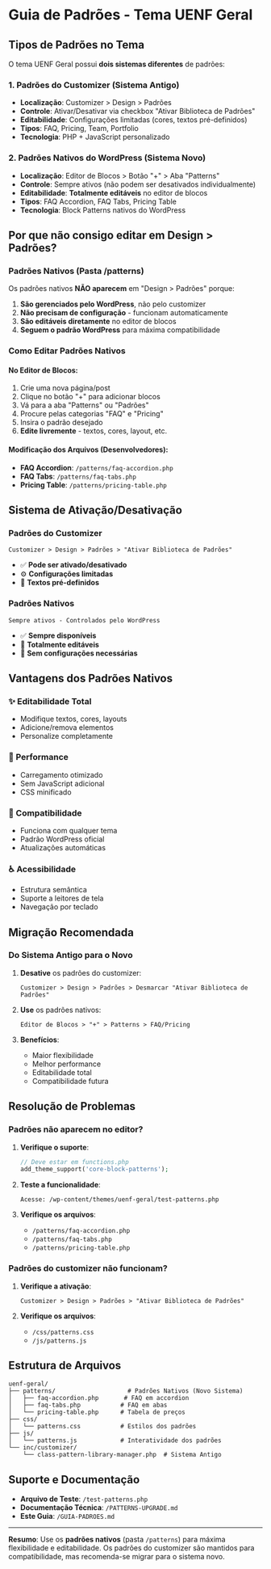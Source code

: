 # Guia de Padrões - Tema UENF Geral

## Tipos de Padrões no Tema

O tema UENF Geral possui **dois sistemas diferentes** de padrões:

### 1. Padrões do Customizer (Sistema Antigo)
- **Localização**: Customizer > Design > Padrões
- **Controle**: Ativar/Desativar via checkbox "Ativar Biblioteca de Padrões"
- **Editabilidade**: Configurações limitadas (cores, textos pré-definidos)
- **Tipos**: FAQ, Pricing, Team, Portfolio
- **Tecnologia**: PHP + JavaScript personalizado

### 2. Padrões Nativos do WordPress (Sistema Novo)
- **Localização**: Editor de Blocos > Botão "+" > Aba "Patterns"
- **Controle**: Sempre ativos (não podem ser desativados individualmente)
- **Editabilidade**: **Totalmente editáveis** no editor de blocos
- **Tipos**: FAQ Accordion, FAQ Tabs, Pricing Table
- **Tecnologia**: Block Patterns nativos do WordPress

## Por que não consigo editar em Design > Padrões?

### Padrões Nativos (Pasta /patterns)
Os padrões nativos **NÃO aparecem** em "Design > Padrões" porque:

1. **São gerenciados pelo WordPress**, não pelo customizer
2. **Não precisam de configuração** - funcionam automaticamente
3. **São editáveis diretamente** no editor de blocos
4. **Seguem o padrão WordPress** para máxima compatibilidade

### Como Editar Padrões Nativos

#### No Editor de Blocos:
1. Crie uma nova página/post
2. Clique no botão "+" para adicionar blocos
3. Vá para a aba "Patterns" ou "Padrões"
4. Procure pelas categorias "FAQ" e "Pricing"
5. Insira o padrão desejado
6. **Edite livremente** - textos, cores, layout, etc.

#### Modificação dos Arquivos (Desenvolvedores):
- **FAQ Accordion**: `/patterns/faq-accordion.php`
- **FAQ Tabs**: `/patterns/faq-tabs.php`
- **Pricing Table**: `/patterns/pricing-table.php`

## Sistema de Ativação/Desativação

### Padrões do Customizer
```
Customizer > Design > Padrões > "Ativar Biblioteca de Padrões"
```
- ✅ **Pode ser ativado/desativado**
- ⚙️ **Configurações limitadas**
- 📝 **Textos pré-definidos**

### Padrões Nativos
```
Sempre ativos - Controlados pelo WordPress
```
- ✅ **Sempre disponíveis**
- 🎨 **Totalmente editáveis**
- 🔧 **Sem configurações necessárias**

## Vantagens dos Padrões Nativos

### ✨ Editabilidade Total
- Modifique textos, cores, layouts
- Adicione/remova elementos
- Personalize completamente

### 🚀 Performance
- Carregamento otimizado
- Sem JavaScript adicional
- CSS minificado

### 🔄 Compatibilidade
- Funciona com qualquer tema
- Padrão WordPress oficial
- Atualizações automáticas

### ♿ Acessibilidade
- Estrutura semântica
- Suporte a leitores de tela
- Navegação por teclado

## Migração Recomendada

### Do Sistema Antigo para o Novo

1. **Desative** os padrões do customizer:
   ```
   Customizer > Design > Padrões > Desmarcar "Ativar Biblioteca de Padrões"
   ```

2. **Use** os padrões nativos:
   ```
   Editor de Blocos > "+" > Patterns > FAQ/Pricing
   ```

3. **Benefícios**:
   - Maior flexibilidade
   - Melhor performance
   - Editabilidade total
   - Compatibilidade futura

## Resolução de Problemas

### Padrões não aparecem no editor?

1. **Verifique o suporte**:
   ```php
   // Deve estar em functions.php
   add_theme_support('core-block-patterns');
   ```

2. **Teste a funcionalidade**:
   ```
   Acesse: /wp-content/themes/uenf-geral/test-patterns.php
   ```

3. **Verifique os arquivos**:
   - `/patterns/faq-accordion.php`
   - `/patterns/faq-tabs.php`
   - `/patterns/pricing-table.php`

### Padrões do customizer não funcionam?

1. **Verifique a ativação**:
   ```
   Customizer > Design > Padrões > "Ativar Biblioteca de Padrões"
   ```

2. **Verifique os arquivos**:
   - `/css/patterns.css`
   - `/js/patterns.js`

## Estrutura de Arquivos

```
uenf-geral/
├── patterns/                    # Padrões Nativos (Novo Sistema)
│   ├── faq-accordion.php       # FAQ em accordion
│   ├── faq-tabs.php           # FAQ em abas
│   └── pricing-table.php      # Tabela de preços
├── css/
│   └── patterns.css           # Estilos dos padrões
├── js/
│   └── patterns.js            # Interatividade dos padrões
└── inc/customizer/
    └── class-pattern-library-manager.php  # Sistema Antigo
```

## Suporte e Documentação

- **Arquivo de Teste**: `/test-patterns.php`
- **Documentação Técnica**: `/PATTERNS-UPGRADE.md`
- **Este Guia**: `/GUIA-PADROES.md`

---

**Resumo**: Use os **padrões nativos** (pasta `/patterns`) para máxima flexibilidade e editabilidade. Os padrões do customizer são mantidos para compatibilidade, mas recomenda-se migrar para o sistema novo.